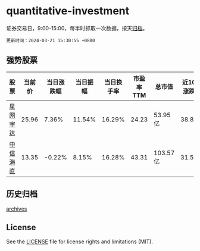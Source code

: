 # quantitative-investment

证券交易日，9:00-15:00，每半时抓取一次数据，按天[归档](archives)。

`更新时间：2024-03-21 15:30:55 +0800`

## 强势股票

|股票|当前价|当日涨跌幅|当日振幅|当日换手率|市盈率TTM|总市值|近10日涨跌幅|
|----|----|----|----|----|----|----|----|
|[星网宇达](https://xueqiu.com/S/SZ002829)|25.96|7.36%|11.54%|16.29%|24.23|53.95亿|38.82%|
|[中信海直](https://xueqiu.com/S/SZ000099)|13.35|-0.22%|8.15%|16.28%|43.31|103.57亿|31.53%|

## 历史归档

[archives](archives)

## License

See the [LICENSE](LICENSE) file for license rights and limitations (MIT).
